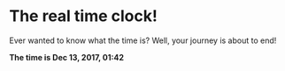 # The real time clock!

Ever wanted to know what the time is? Well, your journey is about to end!

**The time is Dec 13, 2017, 01:42**